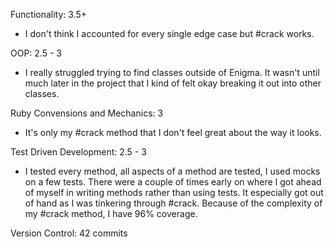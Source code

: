 Functionality: 3.5+
- I don't think I accounted for every single edge case but #crack works.

OOP: 2.5 - 3
- I really struggled trying to find classes outside of Enigma. It wasn't until
  much later in the project that I kind of felt okay breaking it out into other
  classes.

Ruby Convensions and Mechanics: 3
- It's only my #crack method that I don't feel great about the way it looks.

Test Driven Development: 2.5 - 3
- I tested every method, all aspects of a method are tested, I used mocks on
  a few tests. There were a couple of times early on where I got ahead of myself in
  writing methods rather than using tests. It especially got out of hand as I
  was tinkering through #crack. Because of the complexity of my #crack method,
  I have 96% coverage.

Version Control: 42 commits
